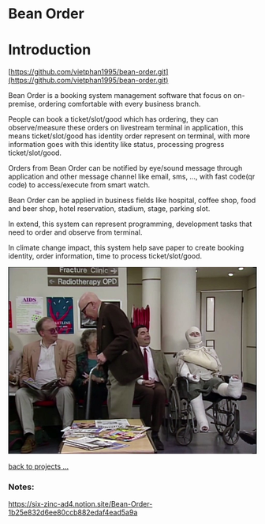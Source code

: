 # Bean Order

# Introduction

[https://github.com/vietphan1995/bean-order.git](https://github.com/vietphan1995/bean-order.git)

Bean Order is a booking system management software that focus on on-premise, ordering comfortable with every business branch.

People can book a ticket/slot/good which has ordering, they can observe/measure these orders on livestream terminal in application, this means ticket/slot/good has identity order represent on terminal, with more information goes with this identity like status, processing progress ticket/slot/good.

Orders from Bean Order can be notified by eye/sound message through application and other message channel like email, sms, …, with fast code(qr code) to access/execute from smart watch.

Bean Order can be applied in business fields like hospital, coffee shop, food and beer shop, hotel reservation, stadium, stage, parking slot.

In extend, this system can represent programming, development tasks that need to order and observe from terminal.

In climate change impact, this system help save paper to create booking identity, order information, time to process ticket/slot/good.

![image.png](image.png)

[back to projects …](https://github.com/vietphan1995/projects)

### Notes:
https://six-zinc-ad4.notion.site/Bean-Order-1b25e832d6ee80ccb882edaf4ead5a9a